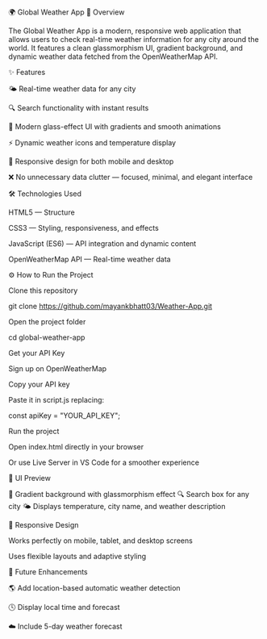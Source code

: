 🌍 Global Weather App
🧭 Overview

The Global Weather App is a modern, responsive web application that allows users to check real-time weather information for any city around the world.
It features a clean glassmorphism UI, gradient background, and dynamic weather data fetched from the OpenWeatherMap API.

✨ Features

🌤️ Real-time weather data for any city

🔍 Search functionality with instant results

💎 Modern glass-effect UI with gradients and smooth animations

⚡ Dynamic weather icons and temperature display

📱 Responsive design for both mobile and desktop

❌ No unnecessary data clutter — focused, minimal, and elegant interface

🛠️ Technologies Used

HTML5 — Structure

CSS3 — Styling, responsiveness, and effects

JavaScript (ES6) — API integration and dynamic content

OpenWeatherMap API — Real-time weather data

⚙️ How to Run the Project

Clone this repository

  git clone https://github.com/mayankbhatt03/Weather-App.git


Open the project folder

  cd global-weather-app


Get your API Key

  Sign up on OpenWeatherMap

  Copy your API key

  Paste it in script.js replacing:

  const apiKey = "YOUR_API_KEY";


Run the project

  Open index.html directly in your browser

  Or use Live Server in VS Code for a smoother experience

📸 UI Preview

🌈 Gradient background with glassmorphism effect
🔍 Search box for any city
🌤️ Displays temperature, city name, and weather description

📱 Responsive Design

Works perfectly on mobile, tablet, and desktop screens

Uses flexible layouts and adaptive styling

🚀 Future Enhancements

🌎 Add location-based automatic weather detection

🕓 Display local time and forecast

☁️ Include 5-day weather forecast
